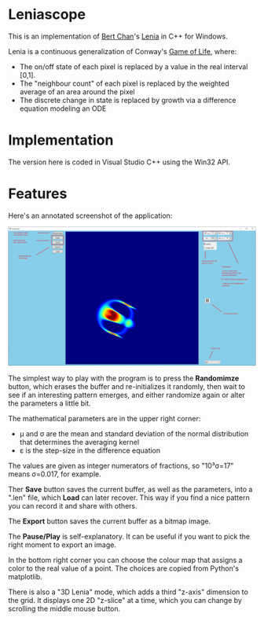 # Leniascope

This is an implementation of <a href=https://chakazul.github.io/>Bert Chan</a>'s <a href=https://en.wikipedia.org/wiki/Lenia>Lenia</a> in C++ for Windows.

Lenia is a continuous generalization of Conway's <a href=https://en.wikipedia.org/wiki/Conway%27s_Game_of_Life>Game of Life</a>, where:

- The on/off state of each pixel is replaced by a value in the real interval [0,1].
- The "neighbour count" of each pixel is replaced by the weighted average of an area around the pixel
- The discrete change in state is replaced by growth via a difference equation modeling an ODE

# Implementation

The version here is coded in Visual Studio C++ using the Win32 API. 

# Features

Here's an annotated screenshot of the application:

<fig>
<img src=images/screenshot.jpg>
</fig>

The simplest way to play with the program is to press the **Randomimze** button, which erases the buffer and re-initializes it randomly, then wait to see if an interesting pattern emerges, and either
randomize again or alter the parameters a little bit.

The mathematical parameters are in the upper right corner:
- μ and σ are the mean and standard deviation of the normal distribution that determines the averaging kernel
- ε is the step-size in the difference equation

The values are given as integer numerators of fractions, so "10³σ=17" means σ=0.017, for example.

Ther **Save** button saves the current buffer, as well as the parameters, into a ".len" file, which **Load** can later recover. This way if you find a nice pattern you can record it and share with others.

The **Export** button saves the current buffer as a bitmap image. 

The **Pause/Play** is self-explanatory. It can be useful if you want to pick the right moment to export an image.

In the bottom right corner you can choose the colour map that assigns a color to the real value of a point. The choices are copied from Python's matplotlib.

There is also a "3D Lenia" mode, which adds a third "z-axis" dimension to the grid. It displays one 2D "z-slice" at a time, which you can change by scrolling the middle mouse button.



  

